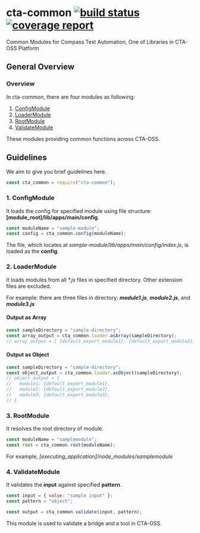 # cta-common [ ![build status](https://git.sami.int.thomsonreuters.com/compass/cta-common/badges/master/build.svg)](https://git.sami.int.thomsonreuters.com/compass/cta-common/commits/master) [![coverage report](https://git.sami.int.thomsonreuters.com/compass/cta-common/badges/master/coverage.svg)](https://git.sami.int.thomsonreuters.com/compass/cta-common/commits/master)

Common Modules for Compass Test Automation, One of Libraries in CTA-OSS Platform

## General Overview

### Overview

In cta-common, there are four modules as following:

1. [ConfigModule](#1-configmodule)
1. [LoaderModule](#2-loadermodule)
1. [RootModule](#3-rootmodule)
1. [ValidateModule](#4-validatemodule)

These modules providing common functions across CTA-OSS.

## Guidelines

We aim to give you brief guidelines here.

```javascript
const cta_common = require("cta-common");
```

### 1. ConfigModule

It loads the config for specified module using file structure: **[module_root]/lib/apps/main/config**.

```javascript
const moduleName = "sample-module";
const config = cta_common.config(moduleName);
```

The file, which locates at _sample-module/lib/apps/main/config/index.js_, is loaded as the **config**.

### 2. LoaderModule

It loads modules from all _*.js_ files in specified directory. Other extension files are excluded.

For example: there are three files in directory:  _**module1.js**_, _**module2.js**_, and _**module3.js**_


#### Output as Array

```javascript
const sampleDirectory = "sample-directory";
const array_output = cta_common.loader.asArray(sampleDirectory);
// array_output = [ {default_export_module1}, {default_export_module2}, {default_export_module3} ]
```

#### Output as Object

```javascript
const sampleDirectory = "sample-directory";
const object_output = cta_common.loader.asObject(sampleDirectory);
// object_output = {
//   module1: {default_export_module1},
//   module2: {default_export_module2},
//   module3: {default_export_module3},
// }
```

### 3. RootModule

It resolves the root directory of module.

```javascript
const moduleName = "samplemodule";
const root = cta_common.root(moduleName);
```

For example, *[executing_application]/node_modules/samplemodule*

### 4. ValidateModule

It validates the **input** against specified **pattern**.

```javascript
const input = { value: "sample input" };
const pattern = "object";

const output = cta_common.validate(input, pattern);
```

This module is used to validate a bridge and a tool in CTA-OSS.